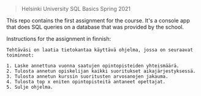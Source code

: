 > Helsinki University SQL Basics Spring 2021

This repo contains the first assignment for the course. It's a console app that does SQL queries on a database that was
provided by the school.

Instructions for the assignment in finnish:

```
Tehtäväsi on laatia tietokantaa käyttävä ohjelma, jossa on seuraavat toiminnot:

1. Laske annettuna vuonna saatujen opintopisteiden yhteismäärä.
2. Tulosta annetun opiskelijan kaikki suoritukset aikajärjestyksessä.
3. Tulosta annetun kurssin suoritusten arvosanojen jakauma.
4. Tulosta top x eniten opintopisteitä antaneet opettajat.
5. Sulje ohjelma.
```
